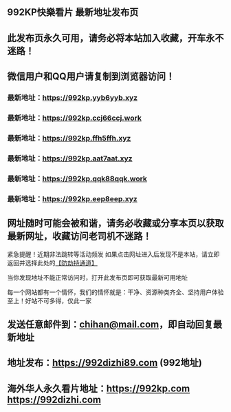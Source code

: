 ## **992KP快樂看片 最新地址发布页**
## 此发布页永久可用，请务必将本站加入收藏，开车永不迷路！
## 微信用户和QQ用户请复制到浏览器访问！
### 最新地址：https://992kp.yyb6yyb.xyz

### 最新地址：https://992kp.ccj66ccj.work

### 最新地址：https://992kp.ffh5ffh.xyz

### 最新地址：https://992kp.aat7aat.xyz

### 最新地址：https://992kp.qqk88qqk.work

### 最新地址：https://992kp.eep8eep.xyz


## 网址随时可能会被和谐，请务必收藏或分享本页以获取最新网址，收藏访问老司机不迷路！

紧急提醒！近期非法跳转等活动频发
如果点击网址进入后发现不是本站，请立即返回并选择此处的[【防劫持通道】](https://23.224.130.222:7583)

当你发现地址不能正常访问时，打开此发布页即可获取最新可用地址

每一个网站都有一个情怀，我们的情怀就是：干净、资源种类齐全、坚持用户体验至上！好站不可多得，仅此一家

## 发送任意邮件到：chihan@mail.com，即自动回复最新地址
## 地址发布：https://992dizhi89.com  (992地址)
## 海外华人永久看片地址：https://992kp.com  https://992dizhi.com
